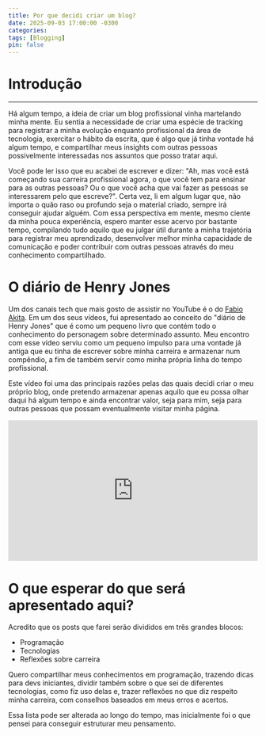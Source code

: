 ```yaml
---
title: Por que decidi criar um blog?
date: 2025-09-03 17:00:00 -0300
categories: 
tags: [Blogging]
pin: false
---
```


# **Introdução**
--- 

<p>Há algum tempo, a ideia de criar um blog profissional vinha martelando minha mente. Eu sentia a necessidade de criar uma espécie de tracking para registrar a minha evolução enquanto profissional da área de tecnologia, exercitar o hábito da escrita, que é algo que já tinha vontade há algum tempo, e compartilhar meus insights com outras pessoas possivelmente interessadas nos assuntos que posso tratar aqui.</p>
<p>Você pode ler isso que eu acabei de escrever e dizer: "Ah, mas você está começando sua carreira profissional agora, o que você tem para ensinar para as outras pessoas? Ou o que você acha que vai fazer as pessoas se interessarem pelo que escreve?". Certa vez, li em algum lugar que, não importa o quão raso ou profundo seja o material criado, sempre irá conseguir ajudar alguém. Com essa perspectiva em mente, mesmo ciente da minha pouca experiência, espero manter esse acervo por bastante tempo,   compilando tudo aquilo que eu julgar útil durante a minha trajetória para registrar meu aprendizado, desenvolver melhor minha capacidade de comunicação e poder contribuir com outras pessoas através do meu conhecimento compartilhado.</p>

# **O diário de Henry Jones**

<p>Um dos canais tech que mais gosto de assistir no YouTube é o do <a href="https://www.youtube.com/@Akitando" target="_blank">Fabio Akita</a>. Em um dos seus vídeos, fui apresentado ao conceito do "diário de Henry Jones" que é como um pequeno livro que contém todo o conhecimento do personagem sobre determinado assunto. Meu encontro com esse vídeo serviu como um pequeno impulso para uma vontade já antiga que eu tinha de escrever sobre minha carreira e armazenar num compêndio, a fim de também servir como minha própria linha do tempo profissional.</p>
<p>Este vídeo foi uma das principais razões pelas das quais decidi criar o meu próprio blog, onde pretendo armazenar apenas aquilo que eu possa olhar daqui há algum tempo e ainda encontrar valor, seja para mim, seja para outras pessoas que possam eventualmente visitar minha página.</p>

<div style="position: relative; padding-bottom: 56.25%; height: 0; overflow: hidden; max-width: 800px; margin: 15px auto;">
  <iframe 
    style="position: absolute; top: 0; left: 0; width: 100%; height: 100%;" 
    src="https://www.youtube.com/embed/ii5Q2fCl8C0?si=RG4nCS44KZjMLDzN&amp;start=88" 
    title="YouTube video player" 
    frameborder="0" 
    allow="accelerometer; autoplay; clipboard-write; encrypted-media; gyroscope; picture-in-picture; web-share" 
    referrerpolicy="strict-origin-when-cross-origin" 
    allowfullscreen>
  </iframe>
</div>

# **O que esperar do que será apresentado aqui?**

<p>Acredito que os posts que farei serão divididos em três grandes blocos:</p>

- Programação
- Tecnologias
- Reflexões sobre carreira

<p>Quero compartilhar meus conhecimentos em programação, trazendo dicas para devs iniciantes, dividir também sobre o que sei de diferentes tecnologias, como fiz uso delas e, trazer reflexões no que diz respeito minha carreira, com conselhos baseados em meus erros e acertos.</p>

<p>Essa lista pode ser alterada ao longo do tempo, mas inicialmente foi o que pensei para conseguir estruturar meu pensamento.</p>
